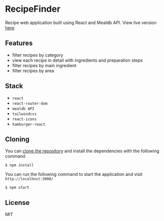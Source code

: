 # RecipeFinder

Recipe web application built using React and Mealdb API. View live version [here](https://mydish-recipe-finder.netlify.app/).

## Features

- filter recipes by category
- view each recipe in detail with ingredients and preparation steps
- filter recipes by main ingredient
- filter recipes by area

## Stack

- `react`
- `react-router-dom`
- `mealdb API`
- `tailwindcss`
- `react-icons`
- `hamburger-react`

## Cloning

You can [clone the repository](https://docs.github.com/en/repositories/creating-and-managing-repositories/cloning-a-repository) and install the dependencies with the following command

```
$ npm install

```
You can run the following command to start the application and visit `http://localhost:3000/`

```
$ npm start

```

## License

MIT